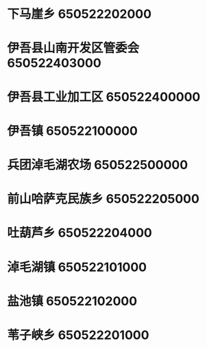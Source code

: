 # 下马崖乡 650522202000
# 伊吾县山南开发区管委会 650522403000
# 伊吾县工业加工区 650522400000
# 伊吾镇 650522100000
# 兵团淖毛湖农场 650522500000
# 前山哈萨克民族乡 650522205000
# 吐葫芦乡 650522204000
# 淖毛湖镇 650522101000
# 盐池镇 650522102000
# 苇子峡乡 650522201000

